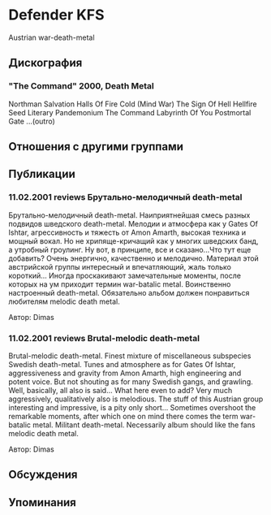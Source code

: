 # Defender KFS

Austrian war-death-metal

## Дискография

### "The Command" 2000, Death Metal

Northman Salvation
Halls Of Fire
Cold (Mind War)
The Sign Of Hell
Hellfire Seed
Literary Pandemonium
The Command
Labyrinth Of You
Postmortal Gate ...(outro)



## Отношения с другими группами


## Публикации

### 11.02.2001 reviews Брутально-мелодичный death-metal

<p>Брутально-мелодичный death-metal. Наиприятнейшая смесь разных подвидов шведского death-metal. Мелодии и атмосфера как у Gates Of Ishtar, агрессивность и тяжесть от Amon Amarth, высокая техника и мощный вокал. Но не хрипяще-кричащий как у многих шведских банд, а утробный гроулинг. Ну вот, в принципе, все и сказано...Что тут еще добавить? Очень энергично, качественно и мелодично. Материал этой австрийской группы интересный и впечатляющий, жаль только короткий... Иногда проскакивают замечательные моменты, после которых на ум приходит термин war-batalic metal. Воинственно настроенный death-metal. Обязательно альбом должен понравиться любителям melodic death metal.</p>

Автор: Dimas

### 11.02.2001 reviews Brutal-melodic death-metal

<p>Brutal-melodic death-metal. Finest mixture of miscellaneous subspecies Swedish death-metal. Tunes and atmosphere as for Gates Of Ishtar, aggressiveness and gravity from Amon Amarth, high engineering and potent voice. But not shouting as for many Swedish gangs, and grawling. Well, basically, all also is said... What here even to add? Very much aggressively, qualitatively also is melodious. The stuff of this Austrian group interesting and impressive, is a pity only short... Sometimes overshoot the remarkable moments, after which one on mind there comes the term war-batalic metal. Militant death-metal. Necessarily album should like the fans melodic death metal.</p>

Автор: Dimas


## Обсуждения


## Упоминания


